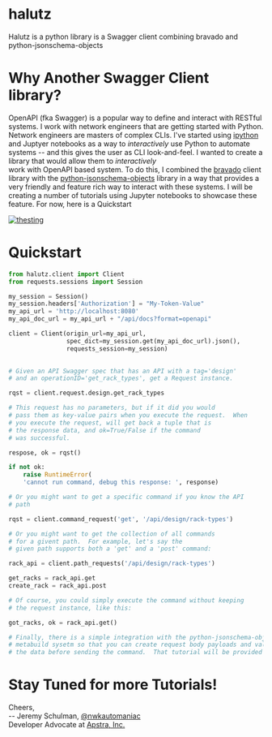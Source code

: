 # halutz
Halutz is a python library is a Swagger client combining bravado and python-jsonschema-objects 

# Why Another Swagger Client library?

OpenAPI (fka Swagger) is a popular way to define and interact with RESTful systems. I work with
network engineers that are getting started with Python.  Network engineers are masters of
complex CLIs.  I've started using [ipython](https://ipython.org/) and Juptyer notebooks
as a way to *interactively* use Python to automate systems -- and this gives the user
as CLI look-and-feel.  I wanted to create a library that would allow them to *interactively*  
work with OpenAPI based system.  To do this, I combined the [bravado](https://github.com/Yelp/bravado)
 client library with the [python-jsonschema-objects](https://github.com/cwacek/python-jsonschema-objects) library in a way that provides
a very friendly and feature rich way to interact with these systems.  I will be creating a number of
tutorials using Jupyter notebooks to showcase these feature.  For now, here is a Quickstart  


<a href="https://j.gifs.com/86W9B5.gif"><img src="https://j.gifs.com/86W9B5.gif" title="thesting"/></a>

# Quickstart

````python
from halutz.client import Client
from requests.sessions import Session

my_session = Session()
my_session.headers['Authorization'] = "My-Token-Value"
my_api_url = 'http://localhost:8080'
my_api_doc_url = my_api_url + "/api/docs?format=openapi"

client = Client(origin_url=my_api_url, 
                spec_dict=my_session.get(my_api_doc_url).json(),
                requests_session=my_session)
    

# Given an API Swagger spec that has an API with a tag='design'
# and an operationID='get_rack_types', get a Request instance.

rqst = client.request.design.get_rack_types

# This request has no parameters, but if it did you would
# pass them as key-value pairs when you execute the request.  When
# you execute the request, will get back a tuple that is  
# the response data, and ok=True/False if the command
# was successful.

respose, ok = rqst()

if not ok:
    raise RuntimeError(
    'cannot run command, debug this response: ', response)

# Or you might want to get a specific command if you know the API
# path

rqst = client.command_request('get', '/api/design/rack-types')

# Or you might want to get the collection of all commands
# for a givent path.  For example, let's say the
# given path supports both a 'get' and a 'post' command:

rack_api = client.path_requests('/api/design/rack-types')

get_racks = rack_api.get
create_rack = rack_api.post

# Of course, you could simply execute the command without keeping
# the request instance, like this:

got_racks, ok = rack_api.get()

# Finally, there is a simple integration with the python-jsonschema-objects
# metabuild sysetm so that you can create request body payloads and validate
# the data before sending the command.  That tutorial will be provided soon.
````

# Stay Tuned for more Tutorials!

Cheers,
<br>
-- Jeremy Schulman, [@nwkautomaniac](https://twitter.com/nwkautomaniac)
<br>
Developer Advocate at [Apstra, Inc.](www.apstra.com)
